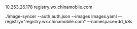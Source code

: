 10.253.26.178 registry.wx.chinamobile.com

./image-syncer --auth auth.json --images images.yaml --registry="registry.wx.chinamobile.com" --namespace=dd_k8s